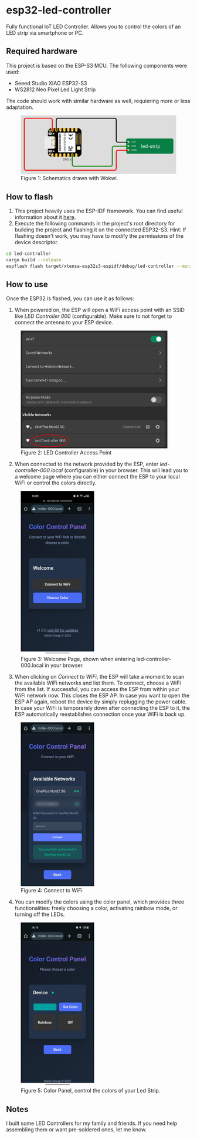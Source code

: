 # esp32-led-controller

Fully functional IoT LED Controller. Allows you to control the colors of an LED strip via smartphone or PC.

## Required hardware

This project is based on the ESP-S3 MCU. The following components were used:
- Seeed Studio XIAO ESP32-S3
- WS2812 Neo Pixel Led Light Strip

The code should work with similar hardware as well, requiering more or less adaptation.

<figure id="fig1-schematics">
  <img src="docs/images/schematics.jpg" alt="Circuit schematic" width="500">
  <figcaption>Figure 1: Schematics drawn with Wokwi.</figcaption>
</figure>


## How to flash

1) This project heavily uses the ESP-IDF framework. You can find useful information about it [here](https://docs.esp-rs.org/std-training/01_intro.html).
2) Execute the following commands in the project's root directory for building the project and flashing it on the connected ESP32-S3. Hint: If flashing doesn't work, you may have to modify the permissions of the device descriptor.

``` Bash
cd led-controller
cargo build --release
espflash flash target/xtensa-esp32s3-espidf/debug/led-controller --monitor
```


## How to use

Once the ESP32 is flashed, you can use it as follows:

1) When powered on, the ESP will open a WiFi access point with an SSID like *LED Controller 000* (configurable). Make sure to not forget to connect the antenna to your ESP device.

<figure id="fig1-schematics">
  <img src="docs/images/ESP-AP.png" alt="LED Controller AP" width="400">
  <figcaption>Figure 2: LED Controller Access Point</figcaption>
</figure>

2) When connected to the network provided by the ESP, enter *led-controller-000.local* (configurable) in your browser. This will lead you to a welcome page where you can either connect the ESP to your local WiFi or control the colors directly.

<figure id="fig1-schematics">
  <img src="docs/images/welcome_page.jpeg" alt="Welcome Page" width="200">
  <figcaption>Figure 3: Welcome Page, shown when entering led-controller-000.local in your browser.</figcaption>
</figure>

3) When clicking on *Connect to WiFi*, the ESP will take a moment to scan the available WiFi networks and list them. To connect, choose a WiFi from the list. If successful, you can access the ESP from within your WiFi network now. This closes the ESP AP. In case you want to open the ESP AP again, reboot the device by simply replugging the power cable. In case your WiFi is temporarely down after connecting the ESP to it, the ESP automatically reestablishes connection once your WiFi is back up.

<figure id="fig1-schematics">
  <img src="docs/images/connect_to_wifi.jpg" alt="Connect to WiFi" width="200">
  <figcaption>Figure 4: Connect to WiFi</figcaption>
</figure>

4) You can modify the colors using the color panel, which provides three functionalities: freely choosing a color, activating rainbow mode, or turning off the LEDs.

<figure id="fig1-schematics">
  <img src="docs/images/color_panel.jpeg" alt="Color Panel" width="200">
  <figcaption>Figure 5: Color Panel, control the colors of your Led Strip.</figcaption>
</figure>



## Notes

I built some LED Controllers for my family and friends. If you need help assembling them or want pre-soldered ones, let me know.
